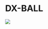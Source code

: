 # DX-BALL
<a href="https://www.youtube.com/watch?v=Rf2Rvz5HTHQ"> <img src="https://www.youtube.com/img/desktop/yt_1200.png"> </img>  </a>
